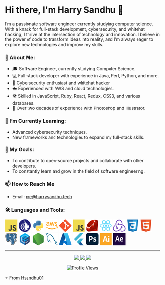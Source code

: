 # Hi there, I'm Harry Sandhu 👋

I’m a passionate software engineer currently studying computer science. With a knack for full-stack development, cybersecurity, and whitehat hacking, I thrive at the intersection of technology and innovation. I believe in the power of code to transform ideas into reality, and I’m always eager to explore new technologies and improve my skills.

### 🌟 About Me:
- 🎓 Software Engineer, currently studying Computer Science.
- 💻 Full-stack developer with experience in Java, Perl, Python, and more.
- 🔐 Cybersecurity enthusiast and whitehat hacker.
- ☁️ Experienced with AWS and cloud technologies.
- 🛠️ Skilled in JavaScript, Ruby, React, Redux, CSS3, and various databases.
- 🎨 Over two decades of experience with Photoshop and Illustrator.

### 🌱 I’m Currently Learning:
- Advanced cybersecurity techniques.
- New frameworks and technologies to expand my full-stack skills.

### 🎯 My Goals:
- To contribute to open-source projects and collaborate with other developers.
- To constantly learn and grow in the field of software engineering.

### 📫 How to Reach Me:
- Email: me@harrysandhu.tech

### 🛠️ Languages and Tools:

<p align="left">
  <a href="https://www.java.com" target="_blank"><img src="https://github.com/devicons/devicon/blob/master/icons/javascript/javascript-original.svg" alt="java" width="40" height="40"/></a>
  <a href="https://www.perl.org/" target="_blank"><img src="https://github.com/devicons/devicon/raw/master/icons/perl/perl-original.svg" alt="perl" width="40" height="40"/></a>
  <a href="https://www.python.org" target="_blank"><img src="https://github.com/devicons/devicon/raw/master/icons/python/python-original.svg" alt="python" width="40" height="40"/></a>
  <a href="https://aws.amazon.com/" target="_blank"><img src="https://github.com/devicons/devicon/blob/master/icons/amazonwebservices/amazonwebservices-plain-wordmark.svg" alt="aws" width="40" height="40"/></a>
  <a href="https://git-scm.com/" target="_blank"><img src="https://github.com/devicons/devicon/raw/master/icons/git/git-original.svg" alt="git" width="40" height="40"/></a>
  <a href="https://www.javascript.com/" target="_blank"><img src="https://github.com/devicons/devicon/raw/master/icons/javascript/javascript-original.svg" alt="javascript" width="40" height="40"/></a>
  <a href="https://www.ruby-lang.org/en/" target="_blank"><img src="https://github.com/devicons/devicon/raw/master/icons/ruby/ruby-original.svg" alt="ruby" width="40" height="40"/></a>
  <a href="https://reactjs.org/" target="_blank"><img src="https://github.com/devicons/devicon/raw/master/icons/react/react-original.svg" alt="react" width="40" height="40"/></a>
  <a href="https://redux.js.org/" target="_blank"><img src="https://github.com/devicons/devicon/raw/master/icons/redux/redux-original.svg" alt="redux" width="40" height="40"/></a>
  <a href="https://developer.mozilla.org/en-US/docs/Web/CSS" target="_blank"><img src="https://github.com/devicons/devicon/raw/master/icons/css3/css3-original.svg" alt="css3" width="40" height="40"/></a>
  <a href="https://github.com/devicons/devicon/blob/master/icons/html5/html5-original.svg" target="_blank"><img src="https://github.com/devicons/devicon/blob/master/icons/html5/html5-original.svg" alt="css3" width="40" height="40"/></a>
  <a href="https://www.postgresql.org" target="_blank"><img src="https://github.com/devicons/devicon/raw/master/icons/postgresql/postgresql-original.svg" alt="postgresql" width="40" height="40"/></a>
  <a href="https://sequelize.org/" target="_blank"><img src="https://github.com/devicons/devicon/raw/master/icons/sequelize/sequelize-original.svg" alt="sequelize" width="40" height="40"/></a>
  <a href="https://nodejs.org" target="_blank"><img src="https://github.com/devicons/devicon/raw/master/icons/nodejs/nodejs-original.svg" alt="nodejs" width="40" height="40"/></a>
  <a href="https://www.mysql.com/" target="_blank"><img src="https://github.com/devicons/devicon/raw/master/icons/mysql/mysql-original.svg" alt="mysql" width="40" height="40"/></a>
  <a href="https://azure.microsoft.com/en-us/" target="_blank"><img src="https://github.com/devicons/devicon/raw/master/icons/azure/azure-original.svg" alt="azure" width="40" height="40"/></a>
  <a href="https://flutter.dev/" target="_blank"><img src="https://github.com/devicons/devicon/raw/master/icons/flutter/flutter-original.svg" alt="flutter" width="40" height="40"/></a>
  <a href="https://www.adobe.com/products/photoshop.html" target="_blank"><img src="https://github.com/devicons/devicon/raw/master/icons/photoshop/photoshop-plain.svg" alt="photoshop" width="40" height="40"/></a>
  <a href="https://www.adobe.com/products/illustrator.html" target="_blank"><img src="https://github.com/devicons/devicon/raw/master/icons/illustrator/illustrator-plain.svg" alt="illustrator" width="40" height="40"/></a>
  <a href="https://www.adobe.com/products/aftereffects.html" target="_blank"><img src="https://github.com/devicons/devicon/raw/master/icons/aftereffects/aftereffects-plain.svg" alt="after effects" width="40" height="40"/></a>
</p>

---

<p align="center">
  <a href="https://github.com/hsandhu01/github-readme-stats">
    <img height=200 src="https://github-readme-stats.vercel.app/api?username=hsandhu01" />
  </a>
  <a href="https://github.com/hsandhu01/convoychat">
    <img height=200 src="https://github-readme-stats.vercel.app/api/top-langs?username=hsandhu01&layout=compact&langs_count=8&card_width=320" />
  </a>
  <a href="https://git.io/streak-stats">
    <img height=200 src="https://streak-stats.demolab.com/?user=hsandhu01" />
  </a>
</p>

<p align="center">
  <a href="https://komarev.com/ghpvc/?username=hsandhu01&color=green">
    <img src="https://komarev.com/ghpvc/?username=hsandhu01&color=green" alt="Profile Views" height=30 />
  </a>
</p>

⭐️ From [Hsandhu01](https://github.com/hsandhu01)
